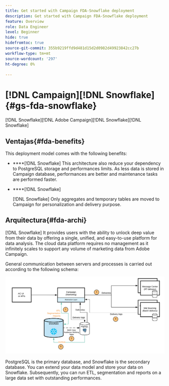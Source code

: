 ```yaml
---
title: Get started with Campaign FDA-Snowflake deployment
description: Get started with Campaign FDA-Snowflake deployment
feature: Overview
role: Data Engineer
level: Beginner
hide: true
hidefromtoc: true
source-git-commit: 355b9219ffd9d481d15d2d0982d49923842cc27b
workflow-type: tm+mt
source-wordcount: '297'
ht-degree: 0%

---
```


# [!DNL Campaign][!DNL Snowflake]{#gs-fda-snowflake}

[!DNL Snowflake][!DNL Adobe Campaign][!DNL Snowflake][](../connect/fda.md)[!DNL Snowflake]

## Ventajas{#fda-benefits}

This deployment model comes with the following benefits:

* ****[!DNL Snowflake] This architecture also reduce your dependency to PostgreSQL storage and performances limits. As less data is stored in Campaign database, performances are better and maintenance tasks are performed faster.

* ****[!DNL Snowflake]

   [!DNL Snowflake] Only aggregates and temporary tables are moved to Campaign for personalization and delivery purpose.


## Arquitectura{#fda-archi}

[!DNL Snowflake] It provides users with the ability to unlock deep value from their data by offering a single, unified, and easy-to-use platform for data analysis. The cloud data platform requires no management as it infinitely scales to support any volume of marketing data from Adobe Campaign.

General communication between servers and processes is carried out according to the following schema:

![](assets/fda-architecture.png)

PostgreSQL is the primary database, and Snowflake is the secondary database. You can extend your data model and store your data on Snowflake. Subsequently, you can run ETL, segmentation and reports on a large data set with outstanding performances.
